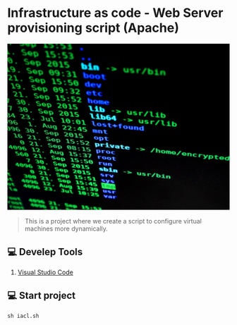 # Infrastructure as code - Web Server provisioning script (Apache)

<p align="center">
    <img src="images/shell-script.jpg" alt="Image of shell scripts seen distorted.">
</p>

> This is a project where we create a script to configure virtual machines more dynamically.
>

## 💻 Develep Tools

1. [Visual Studio Code](https://code.visualstudio.com/)

## 💻 Start project

```
sh iacl.sh
```
